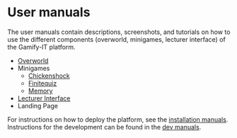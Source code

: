 # User manuals

The user manuals contain descriptions, screenshots, and tutorials on how to use the different components (overworld, minigames, lecturer interface) 
of the Gamify-IT platform.

- [Overworld](overworld/README.md)
- Minigames
  - [Chickenshock](minigames/chickenshock.md)
  - [Finitequiz](minigames/finitequiz.md)
  - [Memory](minigames/memory.md)
- [Lecturer Interface](lecturer-interface/README.md)
- Landing Page

For instructions on how to deploy the platform, see the [installation manuals](../install-manuals/README.md).
Instructions for the development can be found in the [dev manuals](../dev-manuals/README.md).
